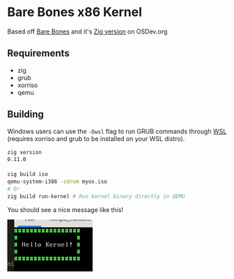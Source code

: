 # Bare Bones x86 Kernel
Based off [Bare Bones](https://wiki.osdev.org/Bare_Bones)
and it's [Zig version](https://wiki.osdev.org/Zig_Bare_Bones) on OSDev.org

## Requirements
 - zig
 - grub
 - xorriso
 - qemu

## Building
Windows users can use the `-Dwsl` flag to run GRUB commands through [WSL](https://learn.microsoft.com/en-us/windows/wsl/) (requires xorriso and grub to be installed on your WSL distro).

```sh
zig version
0.11.0

zig build iso
qemu-system-i386 -cdrom myos.iso
# Or
zig build run-kernel # Run kernel binary directly in QEMU
```

You should see a nice message like this!

![Hello Kernel!](hello-kernel.png)
